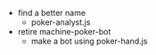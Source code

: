 - find a better name
  - poker-analyst.js
- retire machine-poker-bot
  - make a bot using poker-hand.js
  